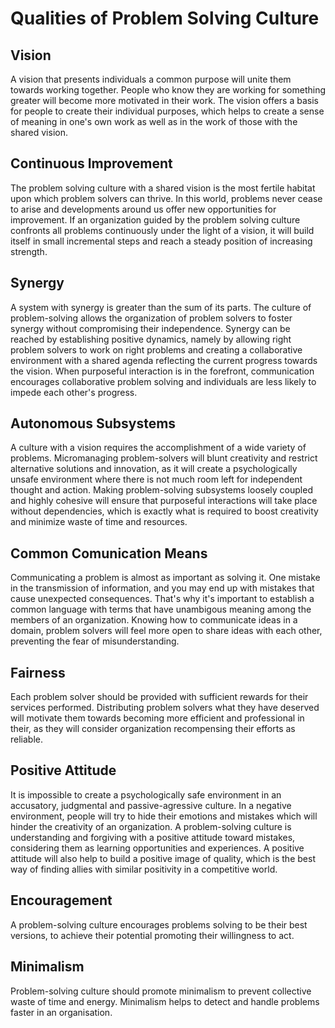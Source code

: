 # Qualities of Problem Solving Culture

## Vision
A vision that presents individuals a common purpose will unite them towards working together. People who know they are working for something greater will become more motivated in their work. The vision offers a basis for people to create their individual purposes, which helps to create a sense of meaning in one's own work as well as in the work of those with the shared vision.

## Continuous Improvement
The problem solving culture with a shared vision is the most fertile habitat upon which problem solvers can thrive. In this world, problems never cease to arise and developments around us offer new opportunities for improvement. If an organization guided by the problem solving culture confronts all problems continuously under the light of a vision, it will build itself in small incremental steps and reach a steady position of increasing strength.

## Synergy
A system with synergy is greater than the sum of its parts. The culture of problem-solving allows the organization of problem solvers to foster synergy without compromising their independence. Synergy can be reached by establishing positive dynamics, namely by allowing right problem solvers to work on right problems and creating a collaborative environment with a shared agenda reflecting the current progress towards the vision. When purposeful interaction is in the forefront, communication encourages collaborative problem solving and individuals are less likely to impede each other's progress.

## Autonomous Subsystems
A culture with a vision requires the accomplishment of a wide variety of problems. Micromanaging problem-solvers will blunt creativity and restrict alternative solutions and innovation, as it will create a psychologically unsafe environment where there is not much room left for independent thought and action. Making problem-solving subsystems loosely coupled and highly cohesive will ensure that purposeful interactions will take place without dependencies, which is exactly what is required to boost creativity and minimize waste of time and resources.

## Common Comunication Means
Communicating a problem is almost as important as solving it. One mistake in the transmission of information, and you may end up with mistakes that cause unexpected consequences. That's why it's important to establish a common language with terms that have unambigous meaning among the members of an organization. Knowing how to communicate ideas in a domain, problem solvers will feel more open to share ideas with each other, preventing the fear of misunderstanding.

## Fairness
Each problem solver should be provided with sufficient rewards for their services performed. Distributing problem solvers what they have deserved will motivate them towards becoming more efficient and professional in their, as they will consider organization recompensing their efforts as reliable.

## Positive Attitude
It is impossible to create a psychologically safe environment in an accusatory, judgmental and passive-agressive culture. In a negative environment, people will try to hide their emotions and mistakes which will hinder the creativity of an organization. A problem-solving culture is understanding and forgiving with a positive attitude toward mistakes, considering them as learning opportunities and experiences. A positive attitude will also help to build a positive image of quality, which is the best way of finding allies with similar positivity in a competitive world.

## Encouragement
A problem-solving culture encourages problems solving to be their best versions, to achieve their potential promoting their willingness to act.

## Minimalism
Problem-solving culture should promote minimalism to prevent collective waste of time and energy. Minimalism helps to detect and handle problems faster in an organisation.

